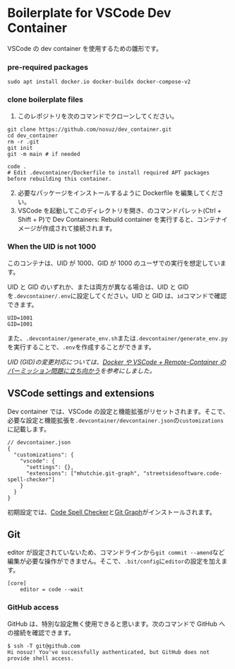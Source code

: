 # Boilerplate for VSCode Dev Container

VSCode の dev container を使用するための雛形です。

### pre-required packages

```
sudo apt install docker.io docker-buildx docker-compose-v2
```

### clone boilerplate files

1. このレポジトリを次のコマンドでクローンしてください。

```
git clone https://github.com/nosuz/dev_container.git
cd dev_container
rm -r .git
git init
git -m main # if needed

code .
# Edit .devcontainer/Dockerfile to install required APT packages before rebuilding this container.
```

2. 必要なパッケージをインストールするように Dockerfile を編集してください。
3. VSCode を起動してこのディレクトリを開き、のコマンドパレット(Ctrl + Shift + P)で Dev Containers: Rebuild container を実行すると、コンテナイメージが作成されて接続されます。

### When the UID is not 1000

このコンテナは、UID が 1000、GID が 1000 のユーザでの実行を想定しています。

UID と GID のいずれか、または両方が異なる場合は、UID と GID を`.devcontainer/.env`に設定してください。UID と GID は、`id`コマンドで確認できます。

```
UID=1001
GID=1001
```

また、`.devcontainer/generate_env.sh`または`.devcontainer/generate_env.py`を実行することで、`.env`を作成することができます。

_UID (GID)の変更対応については、[Docker や VSCode + Remote-Container のパーミッション問題に立ち向かう](https://zenn.dev/forrep/articles/8c0304ad420c8e)を参考にしました。_

## VSCode settings and extensions

Dev container では、VSCode の設定と機能拡張がリセットされます。そこで、必要な設定と機能拡張を`.devcontainer/devcontainer.json`の`customizations`に記載します。

```
// devcontainer.json
{
  "customizations": {
    "vscode": {
      "settings": {},
      "extensions": ["mhutchie.git-graph", "streetsidesoftware.code-spell-checker"]
    }
  }
}
```

初期設定では、[Code Spell Checker](https://marketplace.visualstudio.com/items?itemName=streetsidesoftware.code-spell-checker)と[Git Graph](https://marketplace.visualstudio.com/items?itemName=mhutchie.git-graph)がインストールされます。

## Git

editor が設定されていないため、コマンドラインから`git commit --amend`など編集が必要な操作ができません。そこで、`.bit/config`に`editor`の設定を加えます。

```
[core]
	editor = code --wait
```

### GitHub access

GitHub は、特別な設定無く使用できると思います。次のコマンドで GitHub への接続を確認できます。

```
$ ssh -T git@github.com
Hi nosuz! You've successfully authenticated, but GitHub does not provide shell access.
```
